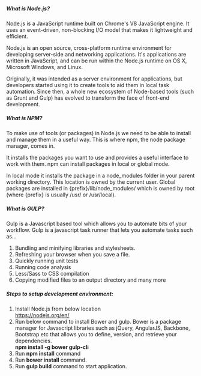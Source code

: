 ##### What is Node.js?

Node.js is a JavaScript runtime built on Chrome's V8 JavaScript engine. It uses an event-driven, non-blocking I/O model that makes it lightweight and efficient.

Node.js is an open source, cross-platform runtime environment for developing server-side and networking applications. It's applications are written in JavaScript, and can be run within the Node.js runtime on OS X, Microsoft Windows, and Linux. 

Originally, it was intended as a server environment for applications, but developers started using it to create tools to aid them in local task automation. Since then, a whole new ecosystem of Node-based tools (such as Grunt and Gulp) has evolved to transform the face of front-end development.

##### What is NPM?

To make use of tools (or packages) in Node.js we need to be able to install and manage them in a useful way. This is where npm, the node package manager, comes in. 

It installs the packages you want to use and provides a useful interface to work with them. npm can install packages in local or global mode.

In local mode it installs the package in a node_modules folder in your parent working directory. 
This location is owned by the current user. Global packages are installed in {prefix}/lib/node_modules/ which is owned by root (where {prefix} is usually /usr/ or /usr/local). 

##### What is GULP?
	
Gulp is a Javascript based tool which allows you to automate bits of your workflow. Gulp is a javascript task runner that lets you automate tasks such as…

1. Bundling and minifying libraries and stylesheets.
2. Refreshing your browser when you save a file.
3. Quickly running unit tests
4. Running code analysis
5. Less/Sass to CSS compilation
6. Copying modified files to an output directory and many more
	

##### Steps to setup development environment:
1. Install Node.js from below location
	<br/>https://nodejs.org/en/
2. Run below command to install Bower and gulp. Bower is a package manager for Javascript libraries such as jQuery, AngularJS, Backbone, Bootstrap etc that allows you to define, version, and retrieve your dependencies.
	<br/>**npm install -g bower gulp-cli**
3. Run **npm install** command
4. Run **bower install** command.
5. Run **gulp build** command to start application.
